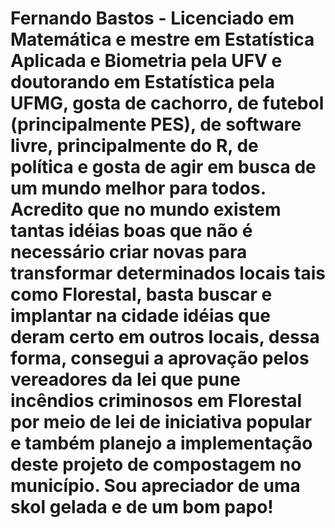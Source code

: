 # Fernando Bastos - Licenciado em Matemática e mestre em Estatística Aplicada e Biometria pela UFV e doutorando em Estatística pela UFMG, gosta de cachorro, de futebol (principalmente PES), de software livre, principalmente do R, de política e gosta de agir em busca de um mundo melhor para todos. Acredito que no mundo existem tantas idéias boas que não é necessário criar novas para transformar determinados locais tais como Florestal, basta buscar e implantar na cidade idéias que deram certo em outros locais, dessa forma, consegui a aprovação pelos vereadores da lei que pune incêndios criminosos em Florestal por meio de lei de iniciativa popular e também planejo a implementação deste projeto de compostagem no município. Sou apreciador de uma skol gelada e de um bom papo!
